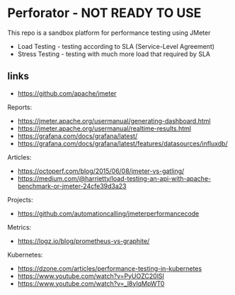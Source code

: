 # Perforator - NOT READY TO USE
This repo is a sandbox platform for performance testing using JMeter

* Load Testing - testing according to SLA (Service-Level Agreement)
* Stress Testing - testing with much more load that required by SLA

## links
* https://github.com/apache/jmeter

Reports:
* https://jmeter.apache.org/usermanual/generating-dashboard.html
* https://jmeter.apache.org/usermanual/realtime-results.html
* https://grafana.com/docs/grafana/latest/
* https://grafana.com/docs/grafana/latest/features/datasources/influxdb/

Articles:
* https://octoperf.com/blog/2015/06/08/jmeter-vs-gatling/
* https://medium.com/@harrietty/load-testing-an-api-with-apache-benchmark-or-jmeter-24cfe39d3a23

Projects:
* https://github.com/automationcalling/jmeterperformancecode

Metrics:
* https://logz.io/blog/prometheus-vs-graphite/

Kubernetes:
* https://dzone.com/articles/performance-testing-in-kubernetes
* https://www.youtube.com/watch?v=PyUOZC20lSI
* https://www.youtube.com/watch?v=_l8yIqMpWT0
